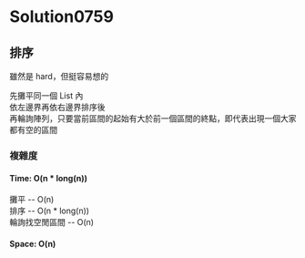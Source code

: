 # Solution0759

## 排序

雖然是 hard，但挺容易想的  

先攤平同一個 List 內  
依左邊界再依右邊界排序後  
再輪詢陣列，只要當前區間的起始有大於前一個區間的終點，即代表出現一個大家都有空的區間

### 複雜度

#### Time: O(n * long(n))
攤平 -- O(n)  
排序 -- O(n * long(n))  
輪詢找空閒區間 -- O(n)  

#### Space: O(n)